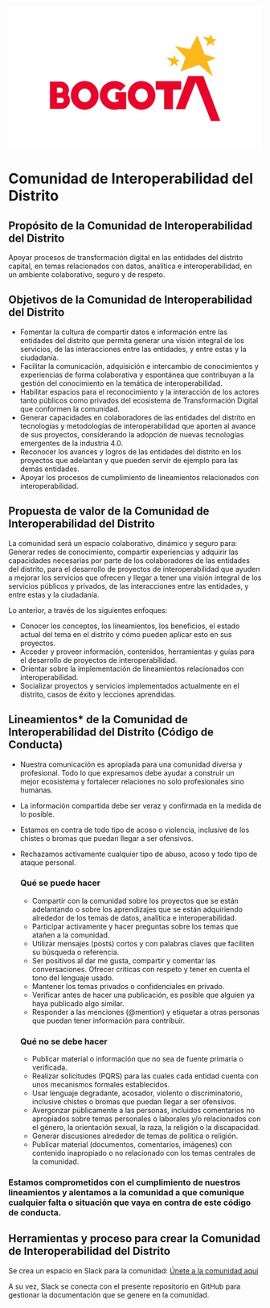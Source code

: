 ![](imagenes/logo-bogota.jpg#center)

# Comunidad de Interoperabilidad del Distrito

## Propósito de la Comunidad de Interoperabilidad del Distrito
Apoyar procesos de transformación digital en las entidades del distrito capital, en temas relacionados con datos, analítica e interoperabilidad, en un ambiente colaborativo, seguro y de respeto.
## Objetivos de la Comunidad de Interoperabilidad del Distrito
- Fomentar la cultura de compartir datos e información entre las entidades del distrito que permita generar una visión integral de los servicios, de las interacciones entre las entidades, y entre estas y la ciudadanía.
- Facilitar la comunicación, adquisición e intercambio de conocimientos y experiencias de forma colaborativa y espontánea que contribuyan a la gestión del conocimiento en la temática de interoperabilidad.
- Habilitar espacios para el reconocimiento y la interacción de los actores tanto públicos como privados del ecosistema de Transformación Digital que conformen la comunidad.
- Generar capacidades en colaboradores de las entidades del distrito en tecnologías y metodologías de interoperabilidad que aporten al avance de sus proyectos, considerando la adopción de nuevas tecnologías emergentes de la industria 4.0.
- Reconocer los avances y logros de las entidades del distrito en los proyectos que adelantan y que pueden servir de ejemplo para las demás entidades.
- Apoyar los procesos de cumplimiento de lineamientos relacionados con interoperabilidad.
## Propuesta de valor de la Comunidad de Interoperabilidad del Distrito
La comunidad será un espacio colaborativo, dinámico y seguro para: Generar redes de conocimiento, compartir experiencias y adquirir las capacidades necesarias por parte de los colaboradores de las entidades del distrito, para el desarrollo de proyectos de interoperabilidad que ayuden a mejorar los servicios que ofrecen y llegar a tener una visión integral de los servicios públicos y privados, de las interacciones entre las entidades, y entre estas y la ciudadanía.

Lo anterior, a través de los siguientes enfoques:

- Conocer los conceptos, los lineamientos, los beneficios, el estado actual del tema en el distrito y cómo pueden aplicar esto en sus proyectos.
- Acceder y proveer información, contenidos, herramientas y guías para el desarrollo de proyectos de interoperabilidad.
- Orientar sobre la implementación de lineamientos relacionados con interoperabilidad.
- Socializar proyectos y servicios implementados actualmente en el distrito, casos de éxito y lecciones aprendidas.
## Lineamientos* de la Comunidad de Interoperabilidad del Distrito (Código de Conducta)
- Nuestra comunicación es apropiada para una comunidad diversa y profesional. Todo lo que expresamos debe ayudar a construir un mejor ecosistema y fortalecer relaciones no solo profesionales sino humanas.
- La información compartida debe ser veraz y confirmada en la medida de lo posible.
- Estamos en contra de todo tipo de acoso o violencia, inclusive de los chistes o bromas que puedan llegar a ser ofensivos. 
- Rechazamos activamente cualquier tipo de abuso, acoso y todo tipo de ataque personal.

  ### Qué se puede hacer
  - Compartir con la comunidad sobre los proyectos que se están adelantando o sobre los aprendizajes que se están adquiriendo alrededor de los temas de datos, analítica e interoperabilidad.
  - Participar activamente y hacer preguntas sobre los temas que atañen a la comunidad.  
  - Utilizar mensajes (posts) cortos y con palabras claves que faciliten su búsqueda o referencia.
  - Ser positivos al dar me gusta, compartir y comentar las conversaciones. Ofrecer críticas con respeto y tener en cuenta el tono del lenguaje usado.  
  - Mantener los temas privados o confidenciales en privado. 
  - Verificar antes de hacer una publicación, es posible que alguien ya haya publicado algo similar.
  - Responder a las menciones (@mention) y etiquetar a otras personas que puedan tener información para contribuir.

  ### Qué no se debe hacer
  - Publicar material o información que no sea de fuente primaria o verificada.
  - Realizar solicitudes (PQRS) para las cuales cada entidad cuenta con unos mecanismos formales establecidos.
  - Usar lenguaje degradante, acosador, violento o discriminatorio, inclusive chistes o bromas que puedan llegar a ser ofensivos.  
  - Avergonzar públicamente a las personas, incluidos comentarios no apropiados sobre temas personales o laborales y/o relacionados con el género, la orientación sexual, la raza, la religión o la discapacidad.
  - Generar discusiones alrededor de temas de política o religión.
  - Publicar material (documentos, comentarios, imágenes) con contenido inapropiado o no relacionado con los temas centrales de la comunidad.

### Estamos comprometidos con el cumplimiento de nuestros lineamientos y alentamos a la comunidad a que comunique cualquier falta o situación que vaya en contra de este código de conducta.

## Herramientas y proceso para crear la Comunidad de Interoperabilidad del Distrito 
Se crea un espacio en Slack para la comunidad: [Únete a la comunidad aquí](https://join.slack.com/t/comunidaddeanaltica/shared_invite/zt-184wrvjno-reoqs~pCw0HTn5BLaPmM5Q)

A su vez, Slack se conecta con el presente repositorio en GitHub para gestionar la documentación que se genere en la comunidad.
